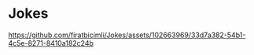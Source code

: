 # Jokes


https://github.com/firatbicimli/Jokes/assets/102663969/33d7a382-54b1-4c5e-8271-8410a182c24b

